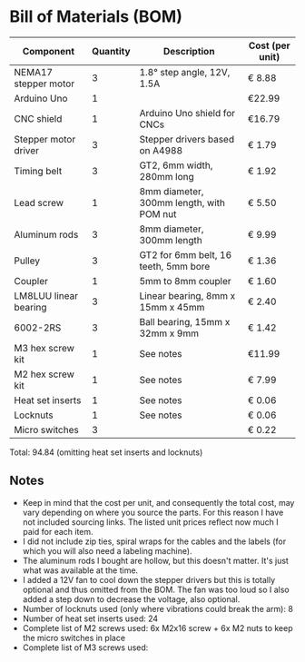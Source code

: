 # Bill of Materials (BOM)

| Component             | Quantity | Description                              | Cost (per unit) |
|-----------------------|----------|------------------------------------------|-----------------|
| NEMA17 stepper motor  | 3        | 1.8° step angle, 12V, 1.5A               | € 8.88          |
| Arduino Uno           | 1        |                                          | €22.99          |
| CNC shield            | 1        | Arduino Uno shield for CNCs              | €16.79          |
| Stepper motor driver  | 3        | Stepper drivers based on A4988           | € 1.79          |
| Timing belt           | 3        | GT2, 6mm width, 280mm long               | € 1.92          |
| Lead screw            | 1        | 8mm diameter, 300mm length, with POM nut | € 5.50          |
| Aluminum rods         | 3        | 8mm diameter, 300mm length               | € 9.99          |
| Pulley                | 3        | GT2 for 6mm belt, 16 teeth, 5mm bore     | € 1.36          |
| Coupler               | 1        | 5mm to 8mm coupler                       | € 1.60          |
| LM8LUU linear bearing | 3        | Linear bearing, 8mm x 15mm x 45mm        | € 2.40          |
| 6002-2RS              | 3        | Ball bearing, 15mm x 32mm x 9mm          | € 1.42          |
| M3 hex screw kit      | 1        | See notes                                | €11.99          |
| M2 hex screw kit      | 1        | See notes                                | € 7.99          |
| Heat set inserts      | 1        | See notes                                | € 0.06          |
| Locknuts              | 1        | See notes                                | € 0.06          |
| Micro switches        | 3        |                                          | € 0.22          |

Total: 94.84 (omitting heat set inserts and locknuts)

## Notes

- Keep in mind that the cost per unit, and consequently the total cost, may vary depending on where you source the parts. For this reason I have not included sourcing links. The listed unit prices reflect now much I paid for each item.
- I did not include zip ties, spiral wraps for the cables and the labels (for which you will also need a labeling machine).
- The aluminum rods I bought are hollow, but this doesn't matter. It's just what was available at the time.
- I added a 12V fan to cool down the stepper drivers but this is totally optional and thus omitted from the BOM. The fan was too loud so I also added a step down to decrease the voltage, also optional.
- Number of locknuts used (only where vibrations could break the arm): 8
- Number of heat set inserts used: 24
- Complete list of M2 screws used: 6x M2x16 screw + 6x M2 nuts to keep the micro switches in place 
- Complete list of M3 screws used:
    
